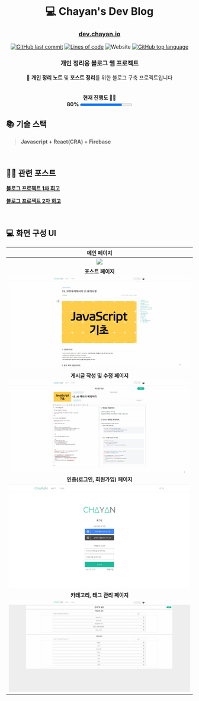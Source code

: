 <h1 align='middle'>💻 Chayan's Dev Blog</h1>

<h3 align='middle'><a target="_blank" href="https://dev.chayan.io">dev.chayan.io</a></h3>

<p align='middle'><a target="_blank" rel="noopener noreferrer" href="https://camo.githubusercontent.com/a78a6d16926bff16b2f41e1f82a4eec19415f55cd5ed83664f99cc2598c7f182/68747470733a2f2f696d672e736869656c64732e696f2f6769746875622f6c6173742d636f6d6d69742f48616e7377696e642f43686179616e426c6f67"><img src="https://camo.githubusercontent.com/a78a6d16926bff16b2f41e1f82a4eec19415f55cd5ed83664f99cc2598c7f182/68747470733a2f2f696d672e736869656c64732e696f2f6769746875622f6c6173742d636f6d6d69742f48616e7377696e642f43686179616e426c6f67" alt="GitHub last commit" data-canonical-src="https://img.shields.io/github/last-commit/Hanswind/ChayanBlog" style="max-width:100%;"></a>
<a target="_blank" rel="noopener noreferrer" href="https://camo.githubusercontent.com/9e29db64a0deb7b8d16f9cab2627e4dc9a3e16a510455e544317ff6b5e1c6d4d/68747470733a2f2f696d672e736869656c64732e696f2f746f6b65692f6c696e65732f6769746875622f48616e7377696e642f43686179616e426c6f67"><img src="https://camo.githubusercontent.com/9e29db64a0deb7b8d16f9cab2627e4dc9a3e16a510455e544317ff6b5e1c6d4d/68747470733a2f2f696d672e736869656c64732e696f2f746f6b65692f6c696e65732f6769746875622f48616e7377696e642f43686179616e426c6f67" alt="Lines of code" data-canonical-src="https://img.shields.io/tokei/lines/github/Hanswind/ChayanBlog" style="max-width:100%;"></a>
<img alt="Website" src="https://img.shields.io/website?up_color=green&url=https%3A%2F%2Fchayanblog.web.app%2F">
<a target="_blank" rel="noopener noreferrer" href="https://camo.githubusercontent.com/d5e20e9e3ed085b01f8f9646147dd362ba7f3897d477133c2137b4fe3f83a180/68747470733a2f2f696d672e736869656c64732e696f2f6769746875622f6c616e6775616765732f746f702f48616e7377696e642f43686179616e426c6f673f636f6c6f723d79656c6c6f77" class="rich-diff-level-one"><img alt="GitHub top language" src="https://camo.githubusercontent.com/d5e20e9e3ed085b01f8f9646147dd362ba7f3897d477133c2137b4fe3f83a180/68747470733a2f2f696d672e736869656c64732e696f2f6769746875622f6c616e6775616765732f746f702f48616e7377696e642f43686179616e426c6f673f636f6c6f723d79656c6c6f77" data-canonical-src="https://img.shields.io/github/languages/top/Hanswind/ChayanBlog?color=yellow" style="max-width:100%;"></a>
</p>


<h3 align='middle'> 개인 정리용 블로그 웹 프로젝트</h3>

<p align='middle'>
📝 <strong>개인 정리 노트</strong> 및 <strong>포스트 정리</strong>를 위한 블로그 구축 프로젝트입니다<br/>
   <br /><br />
   <strong>현재 진행도 👨‍💻</strong><br />
   <strong>80%</strong>
   <progress value="80" max="100"></progress>
</p>

## 📚 기술 스택
> **Javascript + React(CRA) + Firebase**

<br />

## 👨‍💻 관련 포스트
**[블로그 프로젝트 1차 회고](https://dev.chayan.io/post/%EB%B8%94%EB%A1%9C%EA%B7%B8%20%ED%94%84%EB%A1%9C%EC%A0%9D%ED%8A%B8%201%EC%B0%A8%20%ED%9A%8C%EA%B3%A0)**

**[블로그 프로젝트 2차 회고](https://dev.chayan.io/post/%EB%B8%94%EB%A1%9C%EA%B7%B8%20%ED%94%84%EB%A1%9C%EC%A0%9D%ED%8A%B8%202%EC%B0%A8%20%ED%9A%8C%EA%B3%A0)**

<br />

## 💻 화면 구성 UI

|          메인 페이지           |
| :----------------------------------: |
|  ![](documents/objects/home.gif)  |
|   **포스트 페이지**   |
| ![](documents/objects/view.gif) |
|     **게시글 작성 및 수정 페이지**     |
|  ![](documents/objects/write.gif)  |
|        **인증(로그인, 회원가입) 페이지**        |
| ![](documents/objects/auth.JPG) |
| **카테고리, 태그 관리 페이지** |
| ![](documents/objects/setting.gif) |

